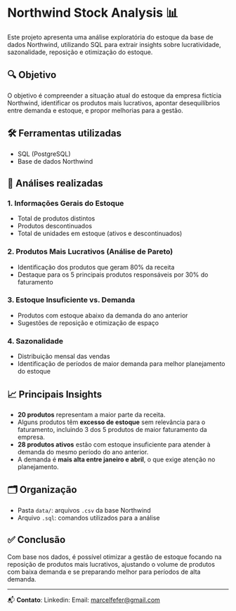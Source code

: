 # Northwind Stock Analysis 📊

Este projeto apresenta uma análise exploratória do estoque da base de dados Northwind, utilizando SQL para extrair insights sobre lucratividade, sazonalidade, reposição e otimização do estoque.

## 🔍 Objetivo 

O objetivo é compreender a situação atual do estoque da empresa fictícia Northwind, identificar os produtos mais lucrativos, apontar desequilíbrios entre demanda e estoque, e propor melhorias para a gestão.

## 🛠️ Ferramentas utilizadas

- SQL (PostgreSQL)
- Base de dados Northwind

## 📌 Análises realizadas

### 1. Informações Gerais do Estoque
- Total de produtos distintos
- Produtos descontinuados
- Total de unidades em estoque (ativos e descontinuados)

### 2. Produtos Mais Lucrativos (Análise de Pareto)
- Identificação dos produtos que geram 80% da receita
- Destaque para os 5 principais produtos responsáveis por 30% do faturamento

### 3. Estoque Insuficiente vs. Demanda
- Produtos com estoque abaixo da demanda do ano anterior
- Sugestões de reposição e otimização de espaço

### 4. Sazonalidade
- Distribuição mensal das vendas
- Identificação de períodos de maior demanda para melhor planejamento do estoque

## 📈 Principais Insights

- **20 produtos** representam a maior parte da receita.
- Alguns produtos têm **excesso de estoque** sem relevância para o faturamento, incluindo 3 dos 5 produtos de maior faturamento da empresa.
- **28 produtos ativos** estão com estoque insuficiente para atender à demanda do mesmo período do ano anterior.
- A demanda é **mais alta entre janeiro e abril**, o que exige atenção no planejamento.

## 🗂️ Organização

- Pasta `data/`: arquivos `.csv` da base Northwind
- Arquivo `.sql`: comandos utilizados para a análise

## ✅ Conclusão

Com base nos dados, é possível otimizar a gestão de estoque focando na reposição de produtos mais lucrativos, ajustando o volume de produtos com baixa demanda e se preparando melhor para períodos de alta demanda.

---

📬 **Contato**: 
Linkedin: [](https://www.linkedin.com/in/mfeferman/)
Email: marcelfefer@gmail.com
